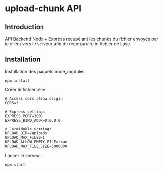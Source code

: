 # upload-chunk API

## Introduction

API Backend Node + Express récupérant les chunks du fichier envoyés par le client vers le serveur afin de reconstruire le fichier de base.

## Installation

Installation des paquets node_modules

    npm install

Créer le fichier .env

    # Access cors allow origin
    CORS=*

    # Express settings
    EXPRESS_PORT=3000
    EXPRESS_BIND_ADDR=0.0.0.0

    # Formidable Settings
    UPLOAD_DIR=/uploads
    UPLOAD_MAX_FILES=1
    UPLOAD_ALLOW_EMPTY_FILE=true
    UPLOAD_MAX_FILE_SIZE=5000000

Lancer le serveur

    npm start
